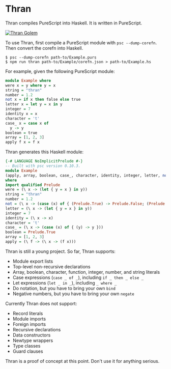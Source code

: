 # Thran

Thran compiles PureScript into Haskell.
It is written in PureScript.

[![Thran Golem](https://i.imgur.com/iwbcQjm.jpg)](http://gatherer.wizards.com/Pages/Card/Details.aspx?multiverseid=423539)

To use Thran, first compile a PureScript module with `psc --dump-corefn`.
Then convert the corefn into Haskell.

``` shell
$ psc --dump-corefn path-to/Example.purs
$ npm run thran path-to/Example/corefn.json > path-to/Example.hs
```

For example, given the following PureScript module:

``` purescript
module Example where
were x = y where y = x
string = "thran"
number = 1.2
not x = if x then false else true
letter x = let y = x in y
integer = 7
identity x = x
character = 't'
case_ x = case x of
  y -> y
boolean = true
array = [1, 2, 3]
apply f x = f x
```

Thran generates this Haskell module:

``` haskell
{-# LANGUAGE NoImplicitPrelude #-}
-- Built with psc version 0.10.3.
module Example
(apply, array, boolean, case_, character, identity, integer, letter, not, number, string, were)
where
import qualified Prelude
were = (\ x -> (let { y = x } in y))
string = "thran"
number = 1.2
not = (\ x -> (case (x) of { (Prelude.True) -> Prelude.False; (Prelude.False) -> Prelude.True }))
letter = (\ x -> (let { y = x } in y))
integer = 7
identity = (\ x -> x)
character = 't'
case_ = (\ x -> (case (x) of { (y) -> y }))
boolean = Prelude.True
array = [1, 2, 3]
apply = (\ f -> (\ x -> (f x)))
```

Thran is still a young project.
So far, Thran supports:

- Module export lists
- Top-level non-recursive declarations
- Array, boolean, character, function, integer, number, and string literals
- Case expressions (`case _ of _`), including `if _ then _ else _`
- Let expressions (`let _ in _`), including `_ where _`
- Do notation, but you have to bring your own `bind`
- Negative numbers, but you have to bring your own `negate`

Currently Thran does not support:

- Record literals
- Module imports
- Foreign imports
- Recursive declarations
- Data constructors
- Newtype wrappers
- Type classes
- Guard clauses

Thran is a proof of concept at this point.
Don't use it for anything serious.
